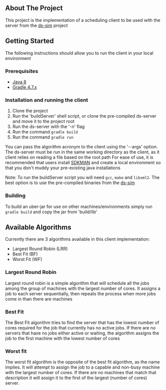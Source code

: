 ## About The Project

This project is the implementation of a scheduling client to be used with the server from the [ds-sim](https://github.com/distsys-MQ/ds-sim) project

## Getting Started

The following instructions should allow you to run the client in your local environment

### Prerequisites
- [Java 8](https://www.oracle.com/java/technologies/java8.html)
- [Gradle 4.7.x](https://docs.gradle.org/7.4/userguide/userguide.html)

### Installation and running the client

1. Clone the project
2. Run the 'buildServer' shell script, or clone the pre-compiled ds-server and move it to the project root
3. Run the ds-server with the '-n' flag
4. Run the command `gradle build`
5. Run the command `gradle run`

You can pass the algorithm acronym to the client using the '--args' option.
The ds-server must be run in the same working directory as the client, as it client relies on reading a file based on the root path
For ease of use, it is recommended that users install [SDKMAN](https://sdkman.io) and create a local environment so that you don't muddy your pre-existing java installations

Note: To run the buildServer script you will need `gcc`, `make` and `libxml2`. The best option is to use the pre-compiled binaries from the [ds-sim](https://github.com/distsys-MQ/ds-sim)

### Building

To build an uber-jar for use on other machines/environments simply run `gradle build` and copy the jar from 'build/lib'

## Available Algorithms

Currently there are 3 algorithms available in this client implementation:
- Largest Round Robin (LRR)
- Best Fit (BF)
- Worst Fit (WF)

### Largest Round Robin

Largest round robin is a simple algorithm that will schedule all the jobs among the group of machines with the largest number of cores. 
It assigns a job to each server sequentially, then repeats the process when more jobs come in than there are machines

### Best Fit

The Best Fit algorithm tries to find the server that has the lowest number of cores required for the job that currently has no active jobs.
If there are no servers that have no jobs either active or waiting, the algorithm assigns the job to the first machine with the lowest number of cores

### Worst fit

The worst fit algorithm is the opposite of the best fit algorithm, as the name implies.
It will attempt to assign the job to a capable and non-busy machine with the largest number of cores.
If there are no machines that match that description it will assign it to the first of the largest (number of cores) server.